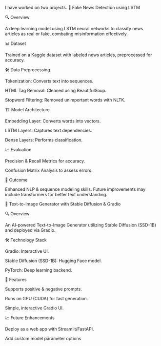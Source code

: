 I have worked on two projects.
📰 Fake News Detection using LSTM

🔍 Overview

A deep learning model using LSTM neural networks to classify news articles as real or fake, combating misinformation effectively.

📊 Dataset

Trained on a Kaggle dataset with labeled news articles, preprocessed for accuracy.

🛠️ Data Preprocessing

Tokenization: Converts text into sequences.

HTML Tag Removal: Cleaned using BeautifulSoup.

Stopword Filtering: Removed unimportant words with NLTK.

🏗️ Model Architecture

Embedding Layer: Converts words into vectors.

LSTM Layers: Captures text dependencies.

Dense Layers: Performs classification.

📈 Evaluation

Precision & Recall Metrics for accuracy.

Confusion Matrix Analysis to assess errors.

🎯 Outcome

Enhanced NLP & sequence modeling skills. Future improvements may include transformers for better text understanding.

🎨 Text-to-Image Generator with Stable Diffusion & Gradio

🔍 Overview

An AI-powered Text-to-Image Generator utilizing Stable Diffusion (SSD-1B) and deployed via Gradio.

🛠️ Technology Stack

Gradio: Interactive UI.

Stable Diffusion (SSD-1B): Hugging Face model.

PyTorch: Deep learning backend.

🎨 Features

Supports positive & negative prompts.

Runs on GPU (CUDA) for fast generation.

Simple, interactive Gradio UI.

📈 Future Enhancements

Deploy as a web app with Streamlit/FastAPI.

Add custom model parameter options
